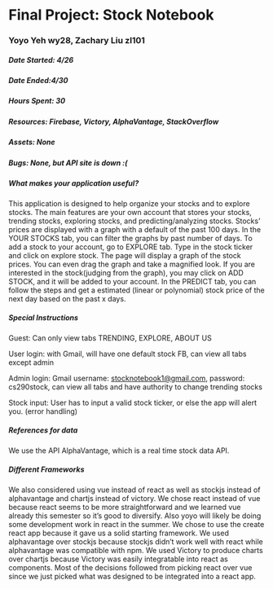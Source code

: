# Final Project: Stock Notebook

### Yoyo Yeh wy28, Zachary Liu zl101

##### Date Started: 4/26

##### Date Ended:4/30

##### Hours Spent: 30

##### Resources: Firebase, Victory, AlphaVantage, StackOverflow

##### Assets: None

##### Bugs: None, but API site is down :(

##### What makes your application useful?

This application is designed to help organize your stocks and to explore stocks. The main features are your own account that stores your stocks, trending stocks, exploring stocks, and predicting/analyzing stocks. Stocks’ prices are displayed with a graph with a default of the past 100 days. In the YOUR STOCKS tab, you can filter the graphs by past number of days. To add a stock to your account, go to EXPLORE tab. Type in the stock ticker and click on explore stock. The page will display a graph of the stock prices. You can even drag the graph and take a magnified look. If you are interested in the stock(judging from the graph), you may click on ADD STOCK, and it will be added to your account. In the PREDICT tab, you can follow the steps and get a estimated (linear or polynomial) stock price of the next day based on the past x days.

##### Special Instructions

Guest: Can only view tabs TRENDING, EXPLORE, ABOUT US

User login: with Gmail, will have one default stock FB, can view all tabs except admin

Admin login: Gmail username: stocknotebook1@gmail.com, password: cs290stock, can view all tabs and have authority to change trending stocks

Stock input: User has to input a valid stock ticker, or else the app will alert you. (error handling)


##### References for data

We use the API AlphaVantage, which is a real time stock data API.

##### Different Frameworks

We also considered using vue instead of react as well as stockjs instead of alphavantage and chartjs instead of victory. We chose react instead of vue because react seems to be more straightforward and we learned vue already this semester so it’s good to diversify. Also yoyo will likely be doing some development work in react in the summer. We chose to use the create react app because it gave us a solid starting framework. We used alphavantage over stockjs because stockjs didn’t work well with react while alphavantage was compatible with npm. We used Victory to produce charts over chartjs because Victory was easily integratable into react as components. Most of the decisions followed from picking react over vue since we just picked what was designed to be integrated into a react app.
